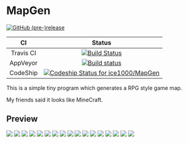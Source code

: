 # MapGen

[![GitHub (pre-)release](https://img.shields.io/github/release/ice1000/MapGen/all.svg)](https://github.com/ice1000/MapGen)

CI|Status
:---:|:---:
Travis CI|[![Build Status](https://travis-ci.org/ice1000/MapGen.svg?branch=master)](https://travis-ci.org/ice1000/MapGen)
AppVeyor|[![Build status](https://ci.appveyor.com/api/projects/status/55fg1mec292o8gex/branch/master?svg=true)](https://ci.appveyor.com/project/ice1000/map-gen/branch/master)
CodeShip|[![Codeship Status for ice1000/MapGen](https://app.codeship.com/projects/cabe15e0-64c3-0135-828f-6e0a19b12a6f/status?branch=master)](https://app.codeship.com/projects/240494)

This is a simple tiny program which generates a RPG style game map.

My friends said it looks like MineCraft.

## Preview

![](./collections/01.png)
![](./collections/02.png)
![](./collections/03.png)
![](./collections/04.png)
![](./collections/05.png)
![](./collections/06.png)
![](./collections/07.png)
![](./collections/08.png)
![](./collections/09.png)
![](./collections/10.png)
![](./collections/11.png)
![](./collections/12.png)
![](./collections/13.png)
![](./collections/14.png)
![](./collections/15.png)
![](./collections/16.png)
![](./collections/17.png)
